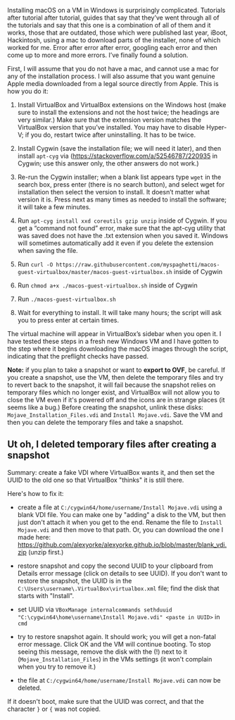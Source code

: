 Installing macOS on a VM in Windows is surprisingly complicated. Tutorials after tutorial after tutorial, guides that say that they’ve went through all of the tutorials and say that this one is a combination of all of them and it works, those that are outdated, those which were published last year, iBoot, Hackintosh, using a mac to download parts of the installer, none of which worked for me. Error after error after error, googling each error and then come up to more and more errors. I’ve finally found a solution.

First, I will assume that you do not have a mac, and cannot use a mac for any of the installation process. I will also assume that you want genuine Apple media downloaded from a legal source directly from Apple. This is how you do it:

1. Install VirtualBox and VirtualBox extensions on the Windows host (make sure to install the extensions and not the host twice; the headings are very similar.) Make sure that the extension version matches the VirtualBox version that you’ve installed. You may have to disable Hyper-V; if you do, restart twice after uninstalling. It has to be twice.

2. Install Cygwin (save the installation file; we will need it later), and then install `apt-cyg` via (https://stackoverflow.com/a/52546787/220935 in Cygwin; use this answer only, the other answers do not work.)

3. Re-run the Cygwin installer; when a blank list appears type `wget` in the search box, press enter (there is no search button), and select wget for installation then select the version to install. It doesn’t matter what version it is. Press next as many times as needed to install the software; it will take a few minutes.

4. Run `apt-cyg install xxd coreutils gzip unzip` inside of Cygwin. If you get a “command not found” error, make sure that the apt-cyg utility that was saved does not have the .txt extension when you saved it. Windows will sometimes automatically add it even if you delete the extension when saving the file.

5. Run `curl -O https://raw.githubusercontent.com/myspaghetti/macos-guest-virtualbox/master/macos-guest-virtualbox.sh` inside of Cygwin

6. Run `chmod a+x ./macos-guest-virtualbox.sh` inside of Cygwin
7. Run `./macos-guest-virtualbox.sh`
8. Wait for everything to install. It will take many hours; the script will ask you to press enter at certain times.

The virtual machine will appear in VirtualBox’s sidebar when you open it. I have tested these steps in a fresh new Windows VM and I have gotten to the step where it begins downloading the macOS images through the script, indicating that the preflight checks have passed.

**Note:** if you plan to take a snapshot or want to **export to OVF**, be careful. If you create a snapshot, use the VM, then delete the temporary files and try to revert back to the snapshot, it will fail because the snapshot relies on temporary files which no longer exist, and VirtualBox will not allow you to close the VM even if it's powered off and the icons are in strange places (it seems like a bug.) Before creating the snapshot, unlink these disks: `Mojave_Installation_Files.vdi` and `Install Mojave.vdi`. Save the VM and then you can delete the temporary files and take a snapshot.

## Ut oh, I deleted temporary files after creating a snapshot

Summary: create a fake VDI where VirtualBox wants it, and then set the UUID to the old one so that VirtualBox "thinks" it is still there.

Here's how to fix it:

- create a file at `C:/cygwin64/home/username/Install Mojave.vdi` using a blank VDI file. You can make one by "adding" a disk to the VM, but then just don't attach it when you get to the end. Rename the file to `Install Mojave.vdi` and then move to that path. Or, you can download the one I made here: https://github.com/alexyorke/alexyorke.github.io/blob/master/blank_vdi.zip (unzip first.)

- restore snapshot and copy the second UUID to your clipboard from Details error message (click on details to see UUID). If you don't want to restore the snapshot, the UUID is in the `C:\Users\username\.VirtualBox\virtualbox.xml` file; find the disk that starts with "Install".

- set UUID via `VBoxManage internalcommands sethduuid "C:\cygwin64\home\username\Install Mojave.vdi" <paste in UUID>` in `cmd`

- try to restore snapshot again. It should work; you will get a non-fatal error message. Click OK and the VM will continue booting. To stop seeing this message, remove the disk with the (!) next to it (`Mojave_Installation_Files`) in the VMs settings (it won't complain when you try to remove it.)

- the file at `C:/cygwin64/home/username/Install Mojave.vdi` can now be deleted.

If it doesn't boot, make sure that the UUID was correct, and that the character `}` or `{` was not copied.
